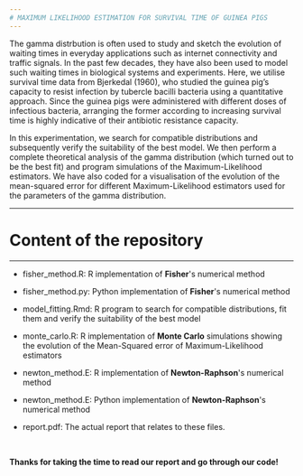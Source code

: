 ```yaml
---
# MAXIMUM LIKELIHOOD ESTIMATION FOR SURVIVAL TIME OF GUINEA PIGS
---
```


The gamma distrbution is often used to study and sketch the evolution of waiting times in everyday applications such as internet connectivity and traffic signals. In the past few decades, they have also been used to model such waiting times in biological systems and experiments. Here, we utilise survival time data from Bjerkedal (1960), who studied the guinea pig’s capacity to resist infection by tubercle bacilli bacteria using a quantitative approach. Since the guinea pigs were administered with different doses of infectious bacteria, arranging the former according to increasing survival time is highly indicative of their antibiotic resistance capacity.

In this experimentation, we search for compatible distributions and subsequently verify the suitability of the best model. We then perform a complete theoretical analysis of the gamma distribution (which turned out to be the best fit) and program simulations of the Maximum-Likelihood estimators. We have also coded for a visualisation of the evolution of the mean-squared error for different Maximum-Likelihood estimators used for the parameters of the gamma distribution.

---
# Content of the repository
---

- fisher_method.R: R implementation of **Fisher**'s numerical method

- fisher_method.py: Python implementation of **Fisher**'s numerical method

- model_fitting.Rmd: R program to search for compatible distributions, fit them and verify the suitability of the best model

- monte_carlo.R: R implementation of **Monte Carlo** simulations showing the evolution of the Mean-Squared error of Maximum-Likelihood estimators 

- newton_method.E: R implementation of **Newton-Raphson**'s numerical method

- newton_method.E: Python implementation of **Newton-Raphson**'s numerical method

- report.pdf: The actual report that relates to these files.

<br/>

**Thanks for taking the time to read our report and go through our code!**
